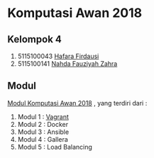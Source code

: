 # Komputasi Awan 2018
## Kelompok 4
1. 5115100043 [Hafara Firdausi](https://github.com/haepoo) 
2. 5115100141 [Nahda Fauziyah Zahra](https://github.com/nahdazahra) 

## Modul
[Modul Komputasi Awan 2018](https://github.com/fathoniadi/cloud-2018) , yang terdiri dari :

1. Modul 1 : [Vagrant](https://github.com/nahdazahra/cloud2018/tree/master/Modul1-Vagrant)
2. Modul 2 : Docker
3. Modul 3 : Ansible
4. Modul 4 : Gallera
5. Modul 5 : Load Balancing
